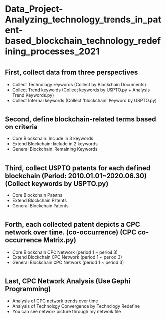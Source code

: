 # Data_Project-Analyzing_technology_trends_in_patent-based_blockchain_technology_redefining_processes_2021
#
## First, collect data from three perspectives
- Collect Technology keywords (Collect by Blockchain Documents)
- Collect Trend keywords (Collect keywords by USPTO.py + Analysis Trend Keywords.py)
- Collect Internal keywords (Collect 'blockchain' Keyword by USPTO.py)
#
## Second, define blockchain-related terms based on criteria
- Core Blockchain: Include in 3 keywords
- Extend Blockchain: Include in 2 keywords
- General Blockchain: Remaining Keywords
#
## Third, collect USPTO patents for each defined blockchain (Period: 2010.01.01~2020.06.30) (Collect keywords by USPTO.py)
- Core Blockchain Patetns
- Extend Blockchain Patents
- General Blockchain Patents
#
## Forth, each collected patent depicts a CPC network over time. (co-occurrence) (CPC co-occurrence Matrix.py)
- Core Blockchain CPC Network (period 1 ~ period 3)
- Extend Blockchain CPC Network (period 1 ~ period 3)
- General Blockchain CPC Network (period 1 ~ period 3)
#
## Last, CPC Network Analysis (Use Gephi Programming)
- Analysis of CPC network trends over time
- Analysis of Technology Convergence by Technology Redefine
- You can see network picture through my network file



